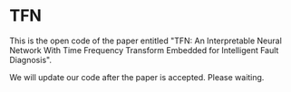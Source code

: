 # TFN
This is the open code of the paper entitled "TFN: An Interpretable Neural Network With Time Frequency Transform Embedded for Intelligent Fault Diagnosis".

We will update our code after the paper is accepted. Please waiting.